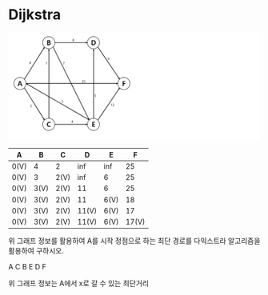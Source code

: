 # Dijkstra



![](./다익스트라.png)

| A    | B    | C    | D     | E    | F     |
| ---- | ---- | ---- | ----- | ---- | ----- |
| 0(V) | 4    | 2    | inf   | inf  | 25    |
| 0(V) | 3    | 2(V) | inf   | 6    | 25    |
| 0(V) | 3(V) | 2(V) | 11    | 6    | 25    |
| 0(V) | 3(V) | 2(V) | 11    | 6(V) | 18    |
| 0(V) | 3(V) | 2(V) | 11(V) | 6(V) | 17    |
| 0(V) | 3(V) | 2(V) | 11(V) | 6(V) | 17(V) |



위 그래프 정보를 활용하여 A를 시작 정점으로 하는 최단 경로를 다익스트라 알고리즘을 활용하여 구하시오.

A C B E D F

위 그래프 정보는 A에서 x로 갈 수 있는 최단거리 